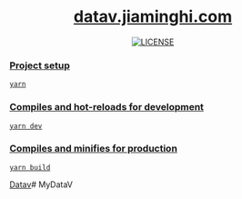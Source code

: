 <h1 align="center"><a href="http://datav.jiaminghi.com">datav.jiaminghi.com</a></h1>

<p align="center">
    <a href="https://github.com/DataV-Team/datav.jiaminghi.com/blob/master/LICENSE"><img src="https://img.shields.io/github/license/DataV-Team/datav.jiaminghi.com.svg" alt="LICENSE" />
</p>

### Project setup

```shell
yarn
```

### Compiles and hot-reloads for development

```shell
yarn dev
```

### Compiles and minifies for production

```shell
yarn build
```

[Datav](https://github.com/DataV-Team/Datav)# MyDataV
